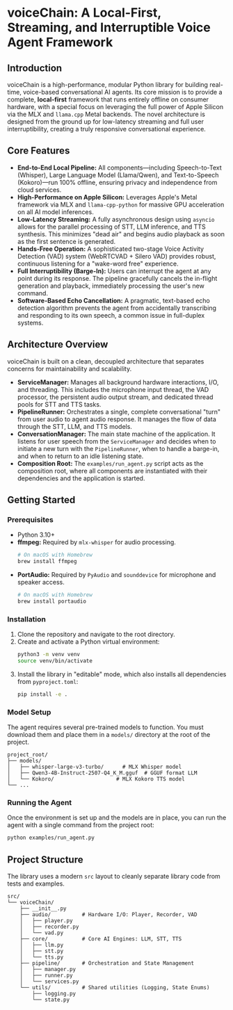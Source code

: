 # voiceChain: A Local-First, Streaming, and Interruptible Voice Agent Framework

## Introduction

voiceChain is a high-performance, modular Python library for building real-time, voice-based conversational AI agents. Its core mission is to provide a complete, **local-first** framework that runs entirely offline on consumer hardware, with a special focus on leveraging the full power of Apple Silicon via the MLX and `llama.cpp` Metal backends. The novel architecture is designed from the ground up for low-latency streaming and full user interruptibility, creating a truly responsive conversational experience.

## Core Features

*   **End-to-End Local Pipeline:** All components—including Speech-to-Text (Whisper), Large Language Model (Llama/Qwen), and Text-to-Speech (Kokoro)—run 100% offline, ensuring privacy and independence from cloud services.
*   **High-Performance on Apple Silicon:** Leverages Apple's Metal framework via MLX and `llama-cpp-python` for massive GPU acceleration on all AI model inferences.
*   **Low-Latency Streaming:** A fully asynchronous design using `asyncio` allows for the parallel processing of STT, LLM inference, and TTS synthesis. This minimizes "dead air" and begins audio playback as soon as the first sentence is generated.
*   **Hands-Free Operation:** A sophisticated two-stage Voice Activity Detection (VAD) system (WebRTCVAD + Silero VAD) provides robust, continuous listening for a "wake-word free" experience.
*   **Full Interruptibility (Barge-In):** Users can interrupt the agent at any point during its response. The pipeline gracefully cancels the in-flight generation and playback, immediately processing the user's new command.
*   **Software-Based Echo Cancellation:** A pragmatic, text-based echo detection algorithm prevents the agent from accidentally transcribing and responding to its own speech, a common issue in full-duplex systems.

## Architecture Overview

voiceChain is built on a clean, decoupled architecture that separates concerns for maintainability and scalability.

*   **ServiceManager:** Manages all background hardware interactions, I/O, and threading. This includes the microphone input thread, the VAD processor, the persistent audio output stream, and dedicated thread pools for STT and TTS tasks.
*   **PipelineRunner:** Orchestrates a single, complete conversational "turn" from user audio to agent audio response. It manages the flow of data through the STT, LLM, and TTS models.
*   **ConversationManager:** The main state machine of the application. It listens for user speech from the `ServiceManager` and decides when to initiate a new turn with the `PipelineRunner`, when to handle a barge-in, and when to return to an idle listening state.
*   **Composition Root:** The `examples/run_agent.py` script acts as the composition root, where all components are instantiated with their dependencies and the application is started.

## Getting Started

### Prerequisites

*   Python 3.10+
*   **ffmpeg:** Required by `mlx-whisper` for audio processing.
    ```bash
    # On macOS with Homebrew
    brew install ffmpeg
    ```
*   **PortAudio:** Required by `PyAudio` and `sounddevice` for microphone and speaker access.
    ```bash
    # On macOS with Homebrew
    brew install portaudio
    ```

### Installation

1.  Clone the repository and navigate to the root directory.
2.  Create and activate a Python virtual environment:
    ```bash
    python3 -m venv venv
    source venv/bin/activate
    ```
3.  Install the library in "editable" mode, which also installs all dependencies from `pyproject.toml`:
    ```bash
    pip install -e .
    ```

### Model Setup

The agent requires several pre-trained models to function. You must download them and place them in a `models/` directory at the root of the project.

```
project_root/
├── models/
│   ├── whisper-large-v3-turbo/      # MLX Whisper model
│   ├── Qwen3-4B-Instruct-2507-Q4_K_M.gguf  # GGUF format LLM
│   └── Kokoro/                    # MLX Kokoro TTS model
└── ...
```

### Running the Agent

Once the environment is set up and the models are in place, you can run the agent with a single command from the project root:

```bash
python examples/run_agent.py
```

## Project Structure

The library uses a modern `src` layout to cleanly separate library code from tests and examples.

```
src/
└── voiceChain/
    ├── __init__.py
    ├── audio/          # Hardware I/O: Player, Recorder, VAD
    │   ├── player.py
    │   ├── recorder.py
    │   └── vad.py
    ├── core/           # Core AI Engines: LLM, STT, TTS
    │   ├── llm.py
    │   ├── stt.py
    │   └── tts.py
    ├── pipeline/       # Orchestration and State Management
    │   ├── manager.py
    │   ├── runner.py
    │   └── services.py
    └── utils/          # Shared utilities (Logging, State Enums)
        ├── logging.py
        └── state.py
```
```

